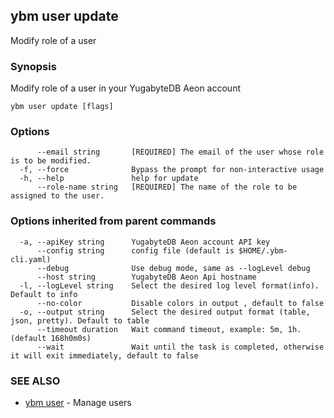 ## ybm user update

Modify role of a user

### Synopsis

Modify role of a user in your YugabyteDB Aeon account

```
ybm user update [flags]
```

### Options

```
      --email string       [REQUIRED] The email of the user whose role is to be modified.
  -f, --force              Bypass the prompt for non-interactive usage
  -h, --help               help for update
      --role-name string   [REQUIRED] The name of the role to be assigned to the user.
```

### Options inherited from parent commands

```
  -a, --apiKey string      YugabyteDB Aeon account API key
      --config string      config file (default is $HOME/.ybm-cli.yaml)
      --debug              Use debug mode, same as --logLevel debug
      --host string        YugabyteDB Aeon Api hostname
  -l, --logLevel string    Select the desired log level format(info). Default to info
      --no-color           Disable colors in output , default to false
  -o, --output string      Select the desired output format (table, json, pretty). Default to table
      --timeout duration   Wait command timeout, example: 5m, 1h. (default 168h0m0s)
      --wait               Wait until the task is completed, otherwise it will exit immediately, default to false
```

### SEE ALSO

* [ybm user](ybm_user.md)	 - Manage users

